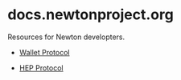 # docs.newtonproject.org

Resources for Newton developters.

* [Wallet Protocol](wallet/README.md)

* [HEP Protocol](https://github.com/newtonproject/HEP-specification)
